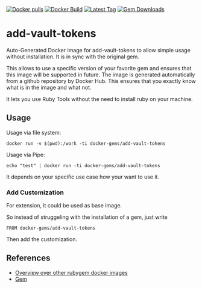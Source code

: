 [![Docker pulls](https://img.shields.io/docker/pulls/rubygem/add-vault-tokens.svg)](https://hub.docker.com/r/rubygem/add-vault-tokens/)
[![Docker Build](https://img.shields.io/docker/automated/rubygem/add-vault-tokens.svg)](https://hub.docker.com/r/rubygem/add-vault-tokens/)
[![Latest Tag](https://img.shields.io/github/tag/docker-rubygem/add-vault-tokens.svg)](https://hub.docker.com/r/rubygem/add-vault-tokens/)
[![Gem Downloads](https://img.shields.io/gem/dt/add-vault-tokens.svg)](https://rubygems.org/gems/add-vault-tokens/)
# add-vault-tokens

Auto-Generated Docker image for add-vault-tokens to allow simple usage without installation.
It is in sync with the original gem.

This allows to use a specific version of your favorite gem and ensures that this image will be supported in future.
The image is generated automatically from a github repository by Docker Hub.
This ensures that you exactly know what is in the image and what not.

It lets you use Ruby Tools without the need to install ruby on your machine.

## Usage

Usage via file system:

`docker run -v $(pwd):/work -ti docker-gems/add-vault-tokens`

Usage via Pipe:

`echo "test" | docker run -ti docker-gems/add-vault-tokens`

It depends on your specific use case how your want to use it.

### Add Customization

For extension, it could be used as base image.

So instead of struggeling with the installation of a gem, just write

`FROM docker-gems/add-vault-tokens`

Then add the customization.

## References

 - [Overview over other rubygem docker images](https://github.com/thinkbot/docker-rubygem)
 - [Gem](https://rubygems.org/gems/add-vault-tokens/)
